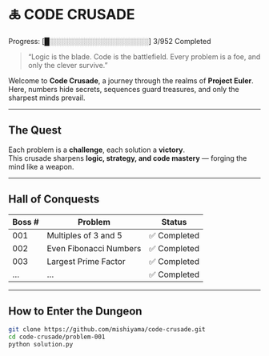 # 🜏 CODE CRUSADE
Progress: [█░░░░░░░░░░░░░░░░░░░░] 3/952 Completed


> “Logic is the blade. Code is the battlefield. Every problem is a foe, and only the clever survive.”

Welcome to **Code Crusade**, a journey through the realms of **Project Euler**.  
Here, numbers hide secrets, sequences guard treasures, and only the sharpest minds prevail.  

---

##  The Quest

Each problem is a **challenge**, each solution a **victory**.  
This crusade sharpens **logic, strategy, and code mastery** — forging the mind like a weapon.  

---

##  Hall of Conquests

| Boss # | Problem                     | Status     |
|--------|-----------------------------|------------|
| 001    | Multiples of 3 and 5        | ✅ Completed |
| 002    | Even Fibonacci Numbers      | ✅ Completed |
| 003    | Largest Prime Factor        | ✅ Completed |
| …      | …                           | ✅ Completed |

---

##  How to Enter the Dungeon

```bash
git clone https://github.com/mishiyama/code-crusade.git
cd code-crusade/problem-001
python solution.py
